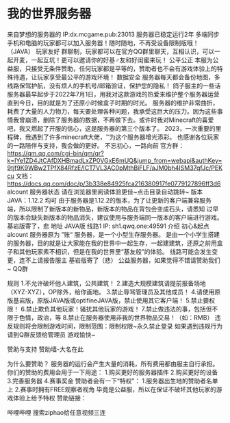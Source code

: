 # 我的世界服务器
来自梦想的服务器的
IP:dx.mcgame.pub:23013
服务器已稳定运行2年
多端同步
手机和电脑的玩家都可以加入服务器！随时随地，不再受设备限制版哦！（JAVA）
玩家友好
群聊制，玩家都可以在官方QQ群里聊天，互相认识，可以一起开麦，一起互坑！更可以邀请你的好基♂友和好闺蜜来玩！
公平公正
本服为公益服，只接受无条件赞助，任何玩家都是平等的，赞助者也不会有游戏体验上的特殊待遇，让玩家享受最公平的游戏环境！
数据安全
服务器每天都会备份地图，多线路保驾护航，没有烦人的手机号/邮箱验证，保护您的隐私！
鸽子服主的一些话
服务器最早起步于2022年7月1日，用我对这款游戏的热爱来维护整个服务器运营直到今日，目的就是为了还原小时候盒子时期的时光。
服务器的维护非常曲折，耗费了大量的人力物力，每天要处理各种问题，我承受这巨大的压力。因为这些事情我曾崩溃，删除了服务器的数据，不再做下去。或许时我对Minecraft的喜爱吧，我又燃起了开服的信心，这是服务器的第三个版本了。
2023，一次重要的里程碑，我遇到了许多minecraft大佬，™为这个服务器增光添彩。
也感谢各位玩家的一路陪伴与支持，我会做的更好。
不忘初心，一路向前
官方群：https://qm.qq.com/cgi-bin/qm/qr?k=IYe1ZD4JtCAfDXHBmadLxZP0VGxE6mUQ&jump_from=webapi&authKey=9tjf9K9WBw2TPfX84RfzE/ICT7VL3AC0pMthBiFLF/aJM0bh4ISM37qfJc/PEKcu
文档：https://docs.qq.com/doc/p/3b338e84925fca216380917fe0779127896ff3d6
alcount 服务器状态
请在浏览器里阅读体验更佳~点击目录自动跳转~
版本
JAVA：1.12.2 均可
由于服务器是1.12.2的版本，为了让更新的客户端兼容服务端，所以限制了新版本的新物品，新版本的物品在背包会变成石头，请悉知
过早的版本会缺失新版本的物品消失，建议使用与服务端同一版本的客户端进行游戏。
基岩版寄了，悲
地址
JAVA版
线路1
IP:  sh1.qwq.one:49591
介绍
初心&起点
alcount 服务器原为 ”账“ 服务器，是一个小型生存服务器。
是由一个小学生搭建的服务器，目的就是让大家能在我的世界中一起生存，一起建建筑，还原之前用盒子和其他玩家素不相识，但是在我的世界里“基友般”的体验。
线路可能会发生变更，连不上请报告服主
基岩版寄了（悲）
公益服务器，如果觉得不错请赞助我们~
QQ群

规则
1.不允许破坏他人建筑，公共建筑！
2.建造大规模建筑请提前报备场地（XYZ-XYZ），OP除外，给你画地。
3.禁止辱骂管理员及其他成员！
4.请使用原版基岩版，原版JAVA版或optifineJAVA版，禁止使用其它客户端！
5.禁止要权限！
6.禁止欺负其他玩家！骚扰其他玩家的游戏！
7.禁止做违法的事，包括但不限于色情，政治，等
8.禁止在服务器使用非我的世界物品交易！（如：RMB）
违反规则将会限制游戏时间，限制范围：限制权限~永久禁止登录
如果遇到违规行为请到Q群反馈给管理员
游戏愉快~

赞助与支持
赞助墙-大名在此

为什么要赞助？
服务器的运行会产生大量的消耗，所有费用都由服主自行承担。
你们的赞助的费用会用于一下用途：
1.购买更好的服务器插件
2.购买更好的设备
3.完善服务器
4.赛事奖金
赞助者会有一下“特权”：
1.服务器出生地的赞助者名单上
2.赛事时拥有FREE观察者视角
毕竟是公益服，所以在保证不破坏其他玩家的游戏体验上给予特权
赞助链接：


哔哩哔哩
搜索ziphao给任意视频三连
